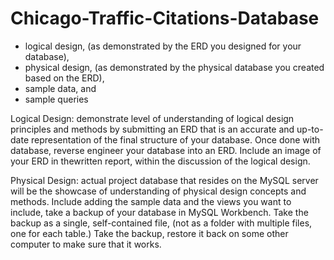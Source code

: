# Chicago-Traffic-Citations-Database

- logical design, (as demonstrated by the ERD you designed for your database),
- physical design, (as demonstrated by the physical database you created based on the ERD),
- sample data, and
- sample queries

Logical Design: demonstrate level of understanding of logical design principles
and methods by submitting an ERD that is an accurate and up-to-date representation of the
final structure of your database. Once done with database, reverse engineer your database into an ERD. 
Include an image of your ERD in thewritten report, within the discussion of the logical design.

Physical Design: actual project database that resides on the MySQL server will be the
showcase of understanding of physical design concepts and methods. Include adding the sample data and
the views you want to include, take a backup of your database in MySQL
Workbench. Take the backup as a single, self-contained file, (not as a folder with multiple files,
one for each table.) Take the backup, restore it back on some other computer to
make sure that it works. 

